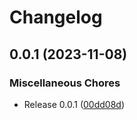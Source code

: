 # Changelog

## 0.0.1 (2023-11-08)


### Miscellaneous Chores

* Release 0.0.1 ([00dd08d](https://github.com/John-Goff/asdf-next-ls/commit/00dd08d5f2b510a2701dccbea7eeac2908772e0c))
